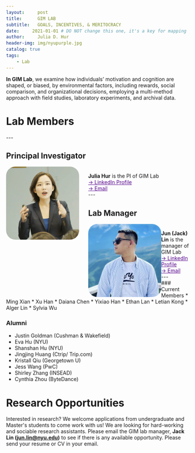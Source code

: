 ```yaml
---
layout:     post
title:      GIM LAB
subtitle:   GOALS, INCENTIVES, & MERITOCRACY
date:     2021-01-01 # DO NOT change this one, it's a key for mapping 
author:     Julia D. Hur
header-img: img/nyupurple.jpg
catalog: true
tags:
    - Lab
---
```

**In GIM Lab**, we examine how individuals’ motivation and cognition are shaped, or biased, by environmental factors, including rewards, social comparison, and organizational decisions, employing a multi-method approach with field studies, laboratory experiments, and archival data.
<h1>Lab Members</h1>
---
<h2>Principal Investigator</h2>
<div class="row">
    <img src="/img/jhur_circle.png" width="200px" height="200px" style="border-radius:25px;float:left;margin-right: 25px">
    <br>
    <t><b>Julia Hur</b> is the PI of GIM Lab</t>
    <br>
    <a style="color:#57068c" href="https://www.linkedin.com/in/juliadhur/"> &#8594; LinkedIn Profile </a>
    <br>
    <a style="color:#57068c" href="jhur@stern.nyu.edu"> &#8594; Email </a>
</div>
---
<h2 align="left-top">Lab Manager</h2>
<div class="row">
    <img src="/img/test.png" width="200px" height="200px" style="border-radius:25px;float:left">
    <br>
    <t><b>Jun (Jack) Lin</b> is the manager of GIM Lab</t>
    <br>
    <a style="color:#57068c" href="https://www.linkedin.com/in/jun-lin-5a9131181/"> &#8594; LinkedIn Profile </a>
    <br>
    <a style="color:#57068c" href="junjtlin@gmail.com"> &#8594; Email </a>
</div>
---
<div class="row">
    </div>
### Current Members
* Ming Xian
* Xu Han
* Daiana Chen
* Yixiao Han
* Ethan Lan
* Letian Kong
* Alger Lin
* Sylvia Wu

### Alumni
* Justin Goldman (Cushman & Wakefield)
* Eva Hu (NYU)
* Shanshan Hu (NYU)
* Jingjing Huang (Ctrip/ Trip.com)
* Kristall Qiu (Georgetown U)
* Jess Wang (PwC)
* Shirley Zhang (INSEAD)
* Cynthia Zhou (ByteDance)


# Research Opportunities
Interested in research? We welcome applications from undergraduate and Master's students to come work with us! We are looking for hard-working and sociable research assistants. Please email the GIM lab manager, **Jack Lin (jun.lin@nyu.edu)** to see if there is any available opportunity. Please send your resume or CV in your email.

